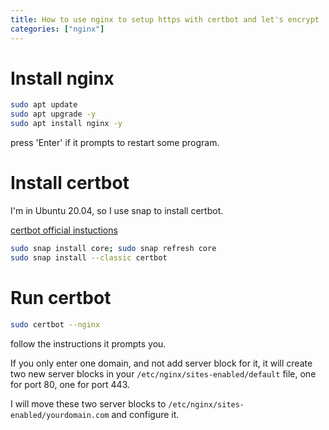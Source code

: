 ```yaml
---
title: How to use nginx to setup https with certbot and let's encrypt
categories: ["nginx"]
---
```


# Install nginx

```sh
sudo apt update
sudo apt upgrade -y
sudo apt install nginx -y
```

press 'Enter' if it prompts to restart some program.

# Install certbot

I'm in Ubuntu 20.04, so I use snap to install certbot.

[certbot official instuctions](https://certbot.eff.org/instructions?ws=nginx&os=ubuntufocal)

```sh
sudo snap install core; sudo snap refresh core
sudo snap install --classic certbot
```

# Run certbot

```sh
sudo certbot --nginx
```

follow the instructions it prompts you.

If you only enter one domain, and not add server block for it, it will create two new server blocks in your `/etc/nginx/sites-enabled/default` file, one for port 80, one for port 443.

I will move these two server blocks to `/etc/nginx/sites-enabled/yourdomain.com` and configure it.
